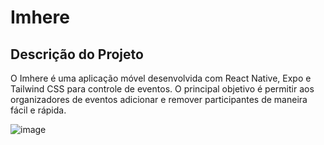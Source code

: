 # Imhere

## Descrição do Projeto

O Imhere é uma aplicação móvel desenvolvida com React Native, Expo e Tailwind CSS para controle de eventos. O principal objetivo é permitir aos organizadores de eventos adicionar e remover participantes de maneira fácil e rápida.


![image](https://github.com/user-attachments/assets/ab545dc5-60bd-42f4-bd48-12e10a9e042c)
